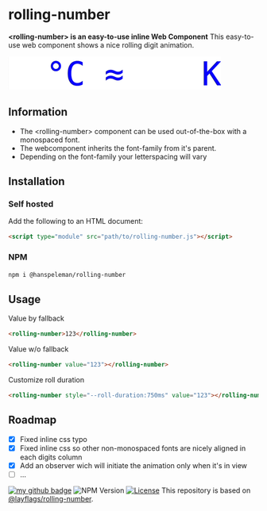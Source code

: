 # rolling-number
**&lt;rolling-number&gt; is an easy-to-use inline Web Component**
This easy-to-use web component shows a nice rolling digit animation.

![Rolling Number Screen Recording](rolling-number.gif)

## Information

- The &lt;rolling-number&gt; component can be used out-of-the-box with a monospaced font.
- The webcomponent inherits the font-family from it's parent.
- Depending on the font-family your letterspacing will vary

## Installation

### Self hosted

Add the following to an HTML document:

```html
<script type="module" src="path/to/rolling-number.js"></script>
```

### NPM
```html
npm i @hanspeleman/rolling-number
```

## Usage

Value by fallback
```html
<rolling-number>123</rolling-number>
```
Value w/o fallback
```html
<rolling-number value="123"></rolling-number>
```
Customize roll duration
```html
<rolling-number style="--roll-duration:750ms" value="123"></rolling-number>
```

## Roadmap

- [x] Fixed inline css typo
- [x] Fixed inline css so other non-monospaced fonts are nicely aligned in each digits column
- [x] Add an observer wich will initiate the animation only when it's in view
- [ ] ...

[![my github badge](https://img.shields.io/badge/hanspeleman-000?style=for-the-badge&logo=github&logoColor=white)](https://github.com/hanspeleman) ![NPM Version](https://img.shields.io/npm/v/%40hanspeleman%2Frolling-number?style=for-the-badge&include_prereleases=&sort=semver&color=black) [![License](https://img.shields.io/badge/License-MIT-black?style=for-the-badge)](#license)
This repository is based on [@layflags/rolling-number](https://github.com/layflags/rolling-number).